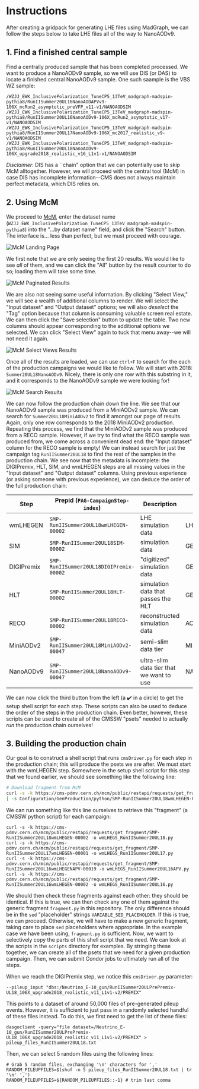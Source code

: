 # Instructions
After creating a gridpack for generating LHE files using MadGraph, we can follow the steps below to take LHE files all of the way to NanoAODv9.

## 1. Find a finished central sample
Find a centrally produced sample that has been completed processed. 
We want to produce a NanoAODv9 sample, so we will use DIS (or DAS) to locate a finished central NanoAODv9 sample. 
One such saample is the VBS WZ sample:
```
/WZJJ_EWK_InclusivePolarization_TuneCP5_13TeV_madgraph-madspin-pythia8/RunIISummer20UL16NanoAODAPVv9-106X_mcRun2_asymptotic_preVFP_v11-v1/NANOAODSIM
/WZJJ_EWK_InclusivePolarization_TuneCP5_13TeV_madgraph-madspin-pythia8/RunIISummer20UL16NanoAODv9-106X_mcRun2_asymptotic_v17-v1/NANOAODSIM
/WZJJ_EWK_InclusivePolarization_TuneCP5_13TeV_madgraph-madspin-pythia8/RunIISummer20UL17NanoAODv9-106X_mc2017_realistic_v9-v1/NANOAODSIM
/WZJJ_EWK_InclusivePolarization_TuneCP5_13TeV_madgraph-madspin-pythia8/RunIISummer20UL18NanoAODv9-106X_upgrade2018_realistic_v16_L1v1-v1/NANOAODSIM
```
*Disclaimer*: DIS has a ``chain" option that we can potentially use to skip McM alltogether. 
However, we will proceed with the central tool (McM) in case DIS has incomplete information--CMS does not always maintain perfect metadata, which DIS relies on.

## 2. Using McM
We proceed to [McM](https://cms-pdmv.cern.ch/mcm/), enter the dataset name (`WZJJ_EWK_InclusivePolarization_TuneCP5_13TeV_madgraph-madspin-pythia8`) into the "...by dataset name" field, and click the "Search" button.
The interface is... less than perfect, but we must proceed with courage. 

![McM Landing Page](/path/to/img)

We first note that we are only seeing the first 20 results. 
We would like to see _all_ of them, and we can click the "All" button by the result counter to do so; loading them will take some time.

![McM Paginated Results](/path/to/img)

We are also not seeing some useful information. 
By clicking "Select View," we will see a wealth of additional columns to render. 
We will select the "Input dataset" and "Output dataset" options; we will also _deselect_ the "Tag" option because that column is consuming valuable screen real estate.
We can then click the "Save selection" button to update the table. 
Two new columns should appear corresponding to the additional options we selected.
We can click "Select View" again to tuck that menu away--we will not need it again.

![McM Select Views Results](/path/to/img)

Once all of the results are loaded, we can use `ctrl+F` to search for the each of the production campaigns we would like to follow.
We will start with 2018: `Summer20UL18NanoAODv9`.
Nicely, there is only one row with this substring in it, and it corresponds to the NanoAODv9 sample we were looking for!

![McM Search Results](/path/to/img)

We can now follow the production chain down the line. We see that our NanoAODv9 sample was produced from a MiniAODv2 sample. 
We can search for `Summer20UL18MiniAODv2` to find it amongst our page of results.
Again, only one row corresponds to the 2018 MiniAODv2 production.
Repeating this process, we find that the MiniAODv2 sample was produced from a RECO sample.
However, if we try to find what the RECO sample was produced from, we come across a convenient dead end: the "Input dataset" column for the RECO sample is empty!
We can instead search for just the campaign tag `RunIISummer20UL18` to find the rest of the samples in the production chain.
We see now that the metadata is incomplete: the DIGIPremix, HLT, SIM, and wmLHEGEN steps are all missing values in the "Input dataset" and "Output dataset" columns.
Using previous experience (or asking someone with previous experience), we can deduce the order of the full production chain:

| Step       | Prepid (`PAG-CampaignStep-index`)       | Description                                                        | Data Tier  |
| ---------- | --------------------------------------- | ------------------------------------------------------------------ | ---------- |
| wmLHEGEN   | `SMP-RunIISummer20UL18wmLHEGEN-00002`   | LHE simulation data                                                | LHEGENSIM  |
| SIM        | `SMP-RunIISummer20UL18SIM-00002`        | simulation data                                                    | GENSIM     |
| DIGIPremix | `SMP-RunIISummer20UL18DIGIPremix-00002` | "digitized" simulation data                                        | GENSIMDIGI |
| HLT        | `SMP-RunIISummer20UL18HLT-00002`        | simulation data that passes the HLT                                | GENSIMRAW  |
| RECO       | `SMP-RunIISummer20UL18RECO-00002`       | reconstructed simulation data                                      | AODSIM     |
| MiniAODv2  | `SMP-RunIISummer20UL18MiniAODv2-00047`  | semi-slim data tier                                                | MINIAODSIM |
| NanoAODv9  | `SMP-RunIISummer20UL18NanoAODv9-00047`  | ultra-slim data tier that we want to use                           | NANOAODSIM |

We can now click the third button from the left (a :heavy_check_mark: in a circle) to get the setup shell script for each step.
These scripts can also be used to deduce the order of the steps in the production chain.
Even better, however, these scripts can be used to create all of the CMSSW "psets" needed to actually _run_ the production chain ourselves!

## 3. Building the production chain
Our goal is to construct a shell script that runs `cmsDriver.py` for each step in the production chain; this will produce the psets we are after.
We must start with the wmLHEGEN step. 
Somewhere in the setup shell script for this step that we found earlier, we should see something like the following line:
```bash
# Download fragment from McM
curl -s -k https://cms-pdmv.cern.ch/mcm/public/restapi/requests/get_fragment/SMP-RunIISummer20UL18wmLHEGEN-00002 --retry 3 --create-dirs -o Configuration/GenProduction/python/SMP-RunIISummer20UL18wmLHEGEN-00002-fragment.py
[ -s Configuration/GenProduction/python/SMP-RunIISummer20UL18wmLHEGEN-00002-fragment.py ] || exit $?;
```
We can run something like this line ourselves to retrieve this "fragment" (a CMSSW python script) for each campaign:
```
curl -s -k https://cms-pdmv.cern.ch/mcm/public/restapi/requests/get_fragment/SMP-RunIISummer20UL18wmLHEGEN-00002 -o wmLHEGS_RunIISummer20UL18.py
curl -s -k https://cms-pdmv.cern.ch/mcm/public/restapi/requests/get_fragment/SMP-RunIISummer20UL17wmLHEGEN-00001 -o wmLHEGS_RunIISummer20UL17.py
curl -s -k https://cms-pdmv.cern.ch/mcm/public/restapi/requests/get_fragment/SMP-RunIISummer20UL16wmLHEGENAPV-00019 -o wmLHEGS_RunIISummer20UL16APV.py
curl -s -k https://cms-pdmv.cern.ch/mcm/public/restapi/requests/get_fragment/SMP-RunIISummer20UL16wmLHEGEN-00002 -o wmLHEGS_RunIISummer20UL16.py
```
We should then check these fragments against each other: they should be identical.
If this is true, we can then check any one of them against the generic fragment `fragment.py` in this repository.
The only difference should be in the `sed` "placeholder" strings `VARIABLE_SED_PLACEHOLDER`.
If this is true, we can proceed.
Otherwise, we will have to make a new generic fragment, taking care to place `sed` placeholders where appropriate.
In the example case we have been using, `fragment.py` is sufficient.
Now, we want to selectively copy the parts of this shell script that we need.
We can look at the scripts in the `scripts` directory for examples.
By stringing these together, we can create all of the psets that we need for a given production campaign.
Then, we can submit Condor jobs to ultimately run all of the steps.

When we reach the DIGIPremix step, we notice this `cmsDriver.py` parameter:
```
--pileup_input "dbs:/Neutrino_E-10_gun/RunIISummer20ULPrePremix-UL18_106X_upgrade2018_realistic_v11_L1v1-v2/PREMIX"
```
This points to a dataset of around 50,000 files of pre-generated pileup events.
However, it is sufficient to just pass in a randomly selected handful of these files instead.
To do this, we first need to get the list of these files:
```
dasgoclient -query="file dataset=/Neutrino_E-10_gun/RunIISummer20ULPrePremix-UL18_106X_upgrade2018_realistic_v11_L1v1-v2/PREMIX" > pileup_files_RunIISummer20UL18.txt
```
Then, we can select 5 random files using the following lines:
```
# Grab 5 random files, exchanging '\n' characters for ','
RANDOM_PILEUPFILES=$(shuf -n 5 pileup_files_RunIISummer20UL18.txt | tr '\n' ',') 
RANDOM_PILEUPFILES=${RANDOM_PILEUPFILES::-1} # trim last comma
```
